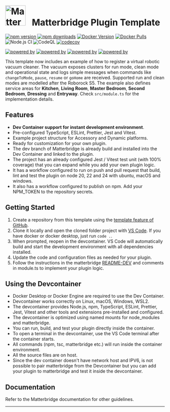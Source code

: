 # <img src="matterbridge.svg" alt="Matterbridge Logo" width="64px" height="64px">&nbsp;&nbsp;&nbsp;Matterbridge Plugin Template

[![npm version](https://img.shields.io/npm/v/matterbridge.svg)](https://www.npmjs.com/package/matterbridge)
[![npm downloads](https://img.shields.io/npm/dt/matterbridge.svg)](https://www.npmjs.com/package/matterbridge)
[![Docker Version](https://img.shields.io/docker/v/luligu/matterbridge?label=docker%20version&sort=semver)](https://hub.docker.com/r/luligu/matterbridge)
[![Docker Pulls](https://img.shields.io/docker/pulls/luligu/matterbridge.svg)](https://hub.docker.com/r/luligu/matterbridge)
![Node.js CI](https://github.com/Luligu/matterbridge-plugin-template/actions/workflows/build-matterbridge-plugin.yml/badge.svg)
![CodeQL](https://github.com/Luligu/matterbridge-plugin-template/actions/workflows/codeql.yml/badge.svg)
[![codecov](https://codecov.io/gh/Luligu/matterbridge-plugin-template/branch/main/graph/badge.svg)](https://codecov.io/gh/Luligu/matterbridge-plugin-template)

[![powered by](https://img.shields.io/badge/powered%20by-matterbridge-blue)](https://www.npmjs.com/package/matterbridge)
[![powered by](https://img.shields.io/badge/powered%20by-matter--history-blue)](https://www.npmjs.com/package/matter-history)
[![powered by](https://img.shields.io/badge/powered%20by-node--ansi--logger-blue)](https://www.npmjs.com/package/node-ansi-logger)
[![powered by](https://img.shields.io/badge/powered%20by-node--persist--manager-blue)](https://www.npmjs.com/package/node-persist-manager)

This template now includes an example of how to register a virtual robotic vacuum cleaner. The vacuum exposes clusters for run mode, clean mode and operational state and logs simple messages when commands like `changeToMode`, `pause`, `resume` or `goHome` are received. Supported run and clean modes are modelled after the Roborock S5. The example also defines service areas for **Kitchen**, **Living Room**, **Master Bedroom**, **Second Bedroom**, **Dressing** and **Entryway**. Check `src/module.ts` for the implementation details.

## Features

- **Dev Container support for instant development environment**.
- Pre-configured TypeScript, ESLint, Prettier, Jest and Vitest.
- Example project structure for Accessory and Dynamic platforms.
- Ready for customization for your own plugin.
- The dev branch of Matterbridge is already build and installed into the Dev Container and linked to the plugin.
- The project has an already configured Jest / Vitest test unit (with 100% coverage) that you can expand while you add your own plugin logic.
- It has a workflow configured to run on push and pull request that build, lint and test the plugin on node 20, 22 and 24 with ubuntu, macOS and windows.
- It also has a workflow configured to publish on npm. Add your NPM_TOKEN to the repository secrets.

## Getting Started

1. Create a repository from this template using the [template feature of GitHub](https://docs.github.com/en/repositories/creating-and-managing-repositories/creating-a-repository-from-a-template).
2. Clone it locally and open the cloned folder project with [VS Code](https://code.visualstudio.com/). If you have docker or docker desktop, just run `code .`.
3. When prompted, reopen in the devcontainer. VS Code will automatically build and start the development environment with all dependencies installed.
4. Update the code and configuration files as needed for your plugin.
5. Follow the instructions in the matterbridge [README-DEV](https://github.com/Luligu/matterbridge/blob/dev/README-DEV.md) and comments in module.ts to implement your plugin logic.

## Using the Devcontainer

- Docker Desktop or Docker Engine are required to use the Dev Container.
- Devcontainer works correctly on Linux, macOS, Windows, WSL2.
- The devcontainer provides Node.js, npm, TypeScript, ESLint, Prettier, Jest, Vitest and other tools and extensions pre-installed and configured.
- The devcontainer is optimized using named mounts for node_modules and matterbridge.
- You can run, build, and test your plugin directly inside the container.
- To open a terminal in the devcontainer, use the VS Code terminal after the container starts.
- All commands (npm, tsc, matterbridge etc.) will run inside the container environment.
- All the source files are on host.
- Since the dev container doesn't have network host and IPV6, is not possible to pair matterbridge from the Devcontainer but you can add your plugin to matterbridge and test it inside the devcontainer.

## Documentation

Refer to the Matterbridge documentation for other guidelines.

---

